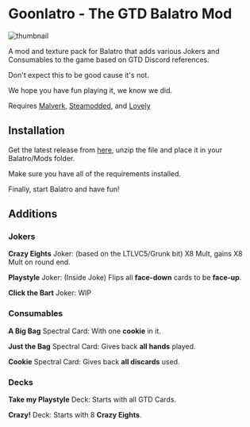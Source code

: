 # Goonlatro - The GTD Balatro Mod

![thumbnail](https://github.com/user-attachments/assets/d0c6968a-8f2a-4d93-a1cb-f5138da99574)

A mod and texture pack for Balatro that adds various Jokers and Consumables to the game based on GTD Discord references.

Don't expect this to be good cause it's not.

We hope you have fun playing it, we know we did.

Requires [Malverk](https://github.com/Eremel/Malverk), [Steamodded](https://github.com/Steamodded/smods), and [Lovely](https://github.com/ethangreen-dev/lovely-injector)

## Installation
Get the latest release from [here](https://github.com/GoonsTowerDefense/goonlatro/releases), unzip the file and place it in your Balatro/Mods folder.

Make sure you have all of the requirements installed.

Finally, start Balatro and have fun!

## Additions

### Jokers
**Crazy Eights** Joker: (based on the LTLVC5/Grunk bit) X8 Mult, gains X8 Mult on round end.

**Playstyle** Joker: (Inside Joke) Flips all **face-down** cards to be **face-up**.

**Click the Bart** Joker: WIP

### Consumables
**A Big Bag** Spectral Card: With one **cookie** in it.

**Just the Bag** Spectral Card: Gives back **all hands** played.

**Cookie** Spectral Card: Gives back **all discards** used.

### Decks
**Take my Playstyle** Deck: Starts with all GTD Cards.

**Crazy!** Deck: Starts with 8 **Crazy Eights**.
